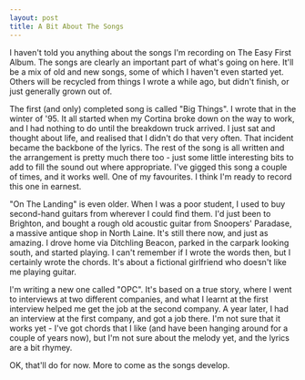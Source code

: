 ```yaml
---
layout: post
title: A Bit About The Songs
---
```

I haven't told you anything about the songs I'm recording on The Easy First Album. The songs are clearly an
important part of what's going on here. It'll be a mix of old and new songs, some of which I haven't even started yet.
Others will be recycled from things I wrote a while ago, but didn't finish, or just generally grown out of.

The first (and only) completed song is called "Big Things". I wrote that in the winter of '95. It all started
when my Cortina broke down on the way to work, and I had nothing to do until the breakdown truck arrived. 
I just sat and thought about life, and realised that I didn't do that very often. That incident became the 
backbone of the lyrics. The rest of the song is all written and the arrangement is pretty much there too - just some
little interesting bits to add to fill the sound out where appropriate. I've gigged this song a couple of times,
and it works well. One of my favourites. I think I'm ready to record this one in earnest.

"On The Landing" is even older. When I was a poor student, I used to buy second-hand guitars from wherever I could find them. 
I'd just been to Brighton, and bought a rough old acoustic guitar from Snoopers' Paradase, a massive antique shop in North Laine.
It's still there now, and just as amazing. I drove home via Ditchling Beacon, parked in the carpark looking south, and started playing.
I can't remember if I wrote the words then, but I certainly wrote the chords. It's about a fictional girlfriend who doesn't like
me playing guitar. 

I'm writing a new one called "OPC". It's based on a true story, where I went to interviews at two different companies, and what I learnt
at the first interview helped me get the job at the second company. A year later, I had an interview at the first company, and got a job there.
I'm not sure that it works yet - I've got chords that I like (and have been hanging around for a couple of years now), 
but I'm not sure about the melody yet, and the lyrics are a bit rhymey. 

OK, that'll do for now. More to come as the songs develop.